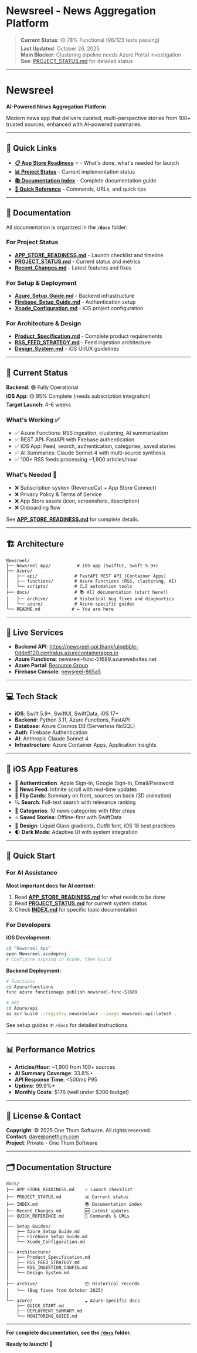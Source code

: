 # Newsreel - News Aggregation Platform

> **Current Status**: 🟡 78% Functional (96/123 tests passing)  
> **Last Updated**: October 26, 2025  
> **Main Blocker**: Clustering pipeline needs Azure Portal investigation  
> **See**: [PROJECT_STATUS.md](PROJECT_STATUS.md) for detailed status

---

# Newsreel

**AI-Powered News Aggregation Platform**

Modern news app that delivers curated, multi-perspective stories from 100+ trusted sources, enhanced with AI-powered summaries.

---

## 🚀 Quick Links

- **[📋 App Store Readiness](docs/APP_STORE_READINESS.md)** ⭐ - What's done, what's needed for launch
- **[📊 Project Status](docs/PROJECT_STATUS.md)** - Current implementation status
- **[📚 Documentation Index](docs/INDEX.md)** - Complete documentation guide
- **[🔧 Quick Reference](docs/QUICK_REFERENCE.md)** - Commands, URLs, and quick tips

---

## 📖 Documentation

All documentation is organized in the **`/docs`** folder:

### For Project Status
- **[APP_STORE_READINESS.md](docs/APP_STORE_READINESS.md)** - Launch checklist and timeline
- **[PROJECT_STATUS.md](docs/PROJECT_STATUS.md)** - Current status and metrics
- **[Recent_Changes.md](docs/Recent_Changes.md)** - Latest features and fixes

### For Setup & Deployment
- **[Azure_Setup_Guide.md](docs/Azure_Setup_Guide.md)** - Backend infrastructure
- **[Firebase_Setup_Guide.md](docs/Firebase_Setup_Guide.md)** - Authentication setup
- **[Xcode_Configuration.md](docs/Xcode_Configuration.md)** - iOS project configuration

### For Architecture & Design
- **[Product_Specification.md](docs/Product_Specification.md)** - Complete product requirements
- **[RSS_FEED_STRATEGY.md](docs/RSS_FEED_STRATEGY.md)** - Feed ingestion architecture
- **[Design_System.md](docs/Design_System.md)** - iOS UI/UX guidelines

---

## 🎯 Current Status

**Backend**: 🟢 Fully Operational  
**iOS App**: 🟡 95% Complete (needs subscription integration)  
**Target Launch**: 4-6 weeks

### What's Working ✅
- ✅ Azure Functions: RSS ingestion, clustering, AI summarization
- ✅ REST API: FastAPI with Firebase authentication
- ✅ iOS App: Feed, search, authentication, categories, saved stories
- ✅ AI Summaries: Claude Sonnet 4 with multi-source synthesis
- ✅ 100+ RSS feeds processing ~1,900 articles/hour

### What's Needed 🔴
- ❌ Subscription system (RevenueCat + App Store Connect)
- ❌ Privacy Policy & Terms of Service
- ❌ App Store assets (icon, screenshots, description)
- ❌ Onboarding flow

See **[APP_STORE_READINESS.md](docs/APP_STORE_READINESS.md)** for complete details.

---

## 🏗️ Architecture

```
Newsreel/
├── Newsreel App/          # iOS app (SwiftUI, Swift 5.9+)
├── Azure/
│   ├── api/              # FastAPI REST API (Container Apps)
│   ├── functions/        # Azure Functions (RSS, clustering, AI)
│   └── scripts/          # CLI automation tools
├── docs/                 # 📚 All documentation (start here!)
│   ├── archive/          # Historical bug fixes and diagnostics
│   └── azure/            # Azure-specific guides
└── README.md            # ← You are here
```

---

## 🔗 Live Services

- **Backend API**: https://newsreel-api.thankfulpebble-0dde6120.centralus.azurecontainerapps.io
- **Azure Functions**: newsreel-func-51689.azurewebsites.net
- **Azure Portal**: [Resource Group](https://portal.azure.com)
- **Firebase Console**: [newsreel-865a5](https://console.firebase.google.com/project/newsreel-865a5)

---

## 💻 Tech Stack

- **iOS**: Swift 5.9+, SwiftUI, SwiftData, iOS 17+
- **Backend**: Python 3.11, Azure Functions, FastAPI
- **Database**: Azure Cosmos DB (Serverless NoSQL)
- **Auth**: Firebase Authentication
- **AI**: Anthropic Claude Sonnet 4
- **Infrastructure**: Azure Container Apps, Application Insights

---

## 📱 iOS App Features

- 🔐 **Authentication**: Apple Sign-In, Google Sign-In, Email/Password
- 📰 **News Feed**: Infinite scroll with real-time updates
- 🎴 **Flip Cards**: Summary on front, sources on back (3D animation)
- 🔍 **Search**: Full-text search with relevance ranking
- 📑 **Categories**: 10 news categories with filter chips
- ⭐ **Saved Stories**: Offline-first with SwiftData
- 🎨 **Design**: Liquid Glass gradients, Outfit font, iOS 18 best practices
- 🌓 **Dark Mode**: Adaptive UI with system integration

---

## 🚀 Quick Start

### For AI Assistance

**Most important docs for AI context:**
1. Read **[APP_STORE_READINESS.md](docs/APP_STORE_READINESS.md)** for what needs to be done
2. Read **[PROJECT_STATUS.md](docs/PROJECT_STATUS.md)** for current system status
3. Check **[INDEX.md](docs/INDEX.md)** for specific topic documentation

### For Developers

**iOS Development:**
```bash
cd "Newsreel App"
open Newsreel.xcodeproj
# Configure signing in Xcode, then build
```

**Backend Deployment:**
```bash
# Functions
cd Azure/functions
func azure functionapp publish newsreel-func-51689

# API
cd Azure/api
az acr build --registry newsreelacr --image newsreel-api:latest .
```

See setup guides in `/docs` for detailed instructions.

---

## 📊 Performance Metrics

- **Articles/Hour**: ~1,900 from 100+ sources
- **AI Summary Coverage**: 33.8%+
- **API Response Time**: <500ms P95
- **Uptime**: 99.9%+
- **Monthly Costs**: $176 (well under $300 budget)

---

## 📄 License & Contact

**Copyright**: © 2025 One Thum Software. All rights reserved.  
**Contact**: dave@onethum.com  
**Project**: Private - One Thum Software

---

## 🗂️ Documentation Structure

```
docs/
├── APP_STORE_READINESS.md    ⭐ Launch checklist
├── PROJECT_STATUS.md         📊 Current status
├── INDEX.md                  📚 Documentation index
├── Recent_Changes.md         🆕 Latest updates
├── QUICK_REFERENCE.md        🔧 Commands & URLs
│
├── Setup Guides/
│   ├── Azure_Setup_Guide.md
│   ├── Firebase_Setup_Guide.md
│   └── Xcode_Configuration.md
│
├── Architecture/
│   ├── Product_Specification.md
│   ├── RSS_FEED_STRATEGY.md
│   ├── RSS_INGESTION_CONFIG.md
│   └── Design_System.md
│
├── archive/                  📦 Historical records
│   └── (Bug fixes from October 2025)
│
└── azure/                    ☁️ Azure-specific docs
    ├── QUICK_START.md
    ├── DEPLOYMENT_SUMMARY.md
    └── MONITORING_GUIDE.md
```

---

**For complete documentation, see the [`/docs`](docs/) folder.**

**Ready to launch!** 🚀
